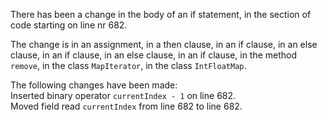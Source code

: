 There has been a change in the body of an if statement, in the section of code starting on line nr 682.
  
The change is in an assignment, in a then clause, in an if clause, in an else clause, in an if clause, in an else clause, in an if clause, in the method ```remove```, in the class ```MapIterator```, in the class ```IntFloatMap```.
  
The following changes have been made:  
Inserted binary operator ```currentIndex - 1``` on line 682.  
Moved field read ```currentIndex``` from line 682 to line 682.  
